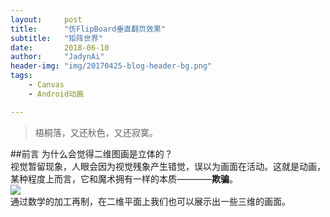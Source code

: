 ```yaml
---
layout:     post
title:      "仿FlipBoard垂直翻页效果"
subtitle:   "矩阵世界"
date:       2018-06-10
author:     "JadynAi"
header-img: "img/20170425-blog-header-bg.png"
tags:
	- Canvas
	- Android动画

---
```

>梧桐落，又还秋色，又还寂寞。

##前言
为什么会觉得二维图画是立体的？<br>
视觉暂留现象，人眼会因为视觉残象产生错觉，误以为画面在活动。这就是动画，某种程度上而言，它和魔术拥有一样的本质————**欺骗**。<br>![](https://wx1.sinaimg.cn/mw690/a28b91d8gy1fs7bhfqngxj208w05aad6.jpg)<br>
通过数学的加工再制，在二维平面上我们也可以展示出一些三维的画面。
